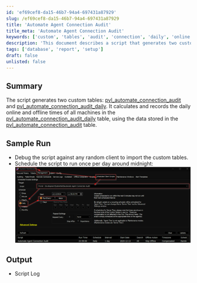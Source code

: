 ```yaml
---
id: 'ef69cef8-da15-46b7-94a4-697431a87929'
slug: /ef69cef8-da15-46b7-94a4-697431a87929
title: 'Automate Agent Connection Audit'
title_meta: 'Automate Agent Connection Audit'
keywords: ['custom', 'tables', 'audit', 'connection', 'daily', 'online', 'offline']
description: 'This document describes a script that generates two custom tables, pvl_automate_connection_audit and pvl_automate_connection_audit_daily, which track the daily online and offline times of machines. It provides details on how to run the script and its expected output.'
tags: ['database', 'report', 'setup']
draft: false
unlisted: false
---
```


## Summary

The script generates two custom tables: [pvl_automate_connection_audit](<../tables/pvl_automate_connection_audit.md>) and [pvl_automate_connection_audit_daily](<../tables/pvl_automate_connection_audit_daily.md>). It calculates and records the daily online and offline times of all machines in the [pvl_automate_connection_audit_daily](<../tables/pvl_automate_connection_audit_daily.md>) table, using the data stored in the [pvl_automate_connection_audit](<../tables/pvl_automate_connection_audit.md>) table.

## Sample Run

- Debug the script against any random client to import the custom tables.  
- Schedule the script to run once per day around midnight:  
  ![Sample Run Image](../../../static/img/Automate-Agent-Connection-Audit/image_1.png)  

## Output

- Script Log




